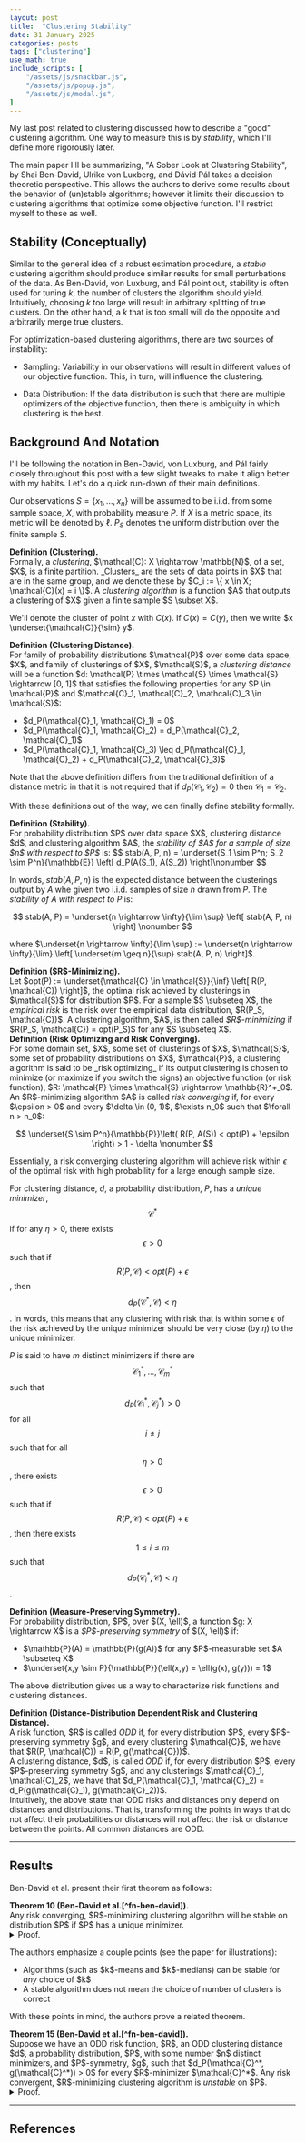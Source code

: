 ```yaml
---
layout: post
title:  "Clustering Stability"
date: 31 January 2025
categories: posts
tags: ["clustering"]
use_math: true
include_scripts: [
    "/assets/js/snackbar.js",
    "/assets/js/popup.js",
    "/assets/js/modal.js",
]
---
```


My last post related to clustering discussed how to describe a "good" clustering algorithm. One way to measure this is by _stability_, which I'll define more rigorously later. 

The main paper I'll be summarizing, "A Sober Look at Clustering Stability", by Shai Ben-David, Ulrike von Luxberg, and Dávid Pál takes a decision theoretic perspective. This allows the authors to derive some results about the behavior of (un)stable algorithms; however it limits their discussion to clustering algorithms that optimize some objective function. I'll restrict myself to these as well. 

## Stability (Conceptually)
Similar to the general idea of a robust estimation procedure, a _stable_ clustering algorithm should produce similar results for small perturbations of the data. As Ben-David, von Luxburg, and Pál point out, stability is often used for tuning $k$, the number of clusters the algorithm should yield. Intuitively, choosing $k$ too large will result in arbitrary splitting of true clusters. On the other hand, a $k$ that is too small will do the opposite and arbitrarily merge true clusters.

For optimization-based clustering algorithms, there are two sources of instability:

- Sampling: Variability in our observations will result in different values of our objective function. This, in turn, will influence the clustering. 

- Data Distribution: If the data distribution is such that there are multiple optimizers of the objective function, then there is ambiguity in which clustering is the best. 

## Background And Notation
I'll be following the notation in Ben-David, von Luxburg, and Pál fairly closely throughout this post with a few slight tweaks to make it align better with my habits. Let's do a quick run-down of their main definitions.

Our observations $S = \{x_1, \dots, x_n\}$ will be assumed to be i.i.d. from some sample space, $X$, with probability measure $P$. If $X$ is a metric space, its metric will be denoted by $\ell$. $P_S$ denotes the uniform distribution over the finite sample $S$.

<div id="clustering"></div>
<div class="definition">
  <body>
  <strong>Definition (Clustering).</strong>
  <br>
  Formally, a <i>clustering</i>, $\mathcal{C}: X \rightarrow \mathbb{N}$, of a set, $X$, is a finite partition. _Clusters_ are the sets of data points in $X$ that are in the same group, and we denote these by $C_i := \{ x \in X; \mathcal{C}(x) = i \}$. A <i>clustering algorithm</i> is a function $A$ that outputs a clustering of $X$ given a finite sample $S \subset X$.
  </body>
</div>

We'll denote the cluster of point $x$ with $C(x)$. If $C(x) = C(y)$, then we write $x \underset{\mathcal{C}}{\sim} y$. 


<div id="clustering-distance"></div>
<div class="definition">
  <body>
  <strong>Definition (Clustering Distance).</strong>
  <br>
  For family of probability distributions $\mathcal{P}$ over some data space, $X$, and family of clusterings of $X$, $\mathcal{S}$, a <i>clustering distance</i> will be a function $d: \mathcal{P} \times \mathcal{S} \times \mathcal{S} \rightarrow [0, 1]$ that satisfies the following properties for any $P \in \mathcal{P}$ and $\mathcal{C}_1, \mathcal{C}_2, \mathcal{C}_3 \in \mathcal{S}$:
  <ul>
    <li>$d_P(\mathcal{C}_1, \mathcal{C}_1) = 0$</li>
    <li>$d_P(\mathcal{C}_1, \mathcal{C}_2) = d_P(\mathcal{C}_2, \mathcal{C}_1)$</li>
    <li>$d_P(\mathcal{C}_1, \mathcal{C}_3) \leq d_P(\mathcal{C}_1, \mathcal{C}_2) + d_P(\mathcal{C}_2, \mathcal{C}_3)$</li>
  </ul>
  </body>
</div>

Note that the above definition differs from the traditional definition of a distance metric in that it is not required that if $d_P(\mathcal{C}_1, \mathcal{C}_2) = 0$ then $\mathcal{C}_1 = \mathcal{C}_2$.


With these definitions out of the way, we can finally define stability formally.

<div id="stability"></div>
<div class="definition">
  <body>
  <strong>Definition (Stability).</strong>
  <br>
  For probability distribution $P$ over data space $X$, clustering distance $d$, and clustering algorithm $A$, the <i>stability of $A$ for a sample of size $n$ with respect to $P$</i> is:
  $$
  stab(A, P, n) = \underset{S_1 \sim P^n; S_2 \sim P^n}{\mathbb{E}} \left[ d_P(A(S_1), A(S_2)) \right]\nonumber
  $$

  In words, $stab(A, P, n)$ is the expected distance between the clusterings output by $A$ whe given two i.i.d. samples of size $n$ drawn from $P$. The <i>stability of $A$ with respect to $P$</i> is:

  $$
  stab(A, P) = \underset{n \rightarrow \infty}{\lim \sup} \left[ stab(A, P, n) \right]
  \nonumber
  $$

  where $\underset{n \rightarrow \infty}{\lim \sup} := \underset{n \rightarrow \infty}{\lim} \left[ \underset{m \geq n}{\sup} stab(A, P, n) \right]$.
  </body>
</div>

<div id="r-minimizing"></div>
<div class="definition">
  <body>
  <strong>Definition ($R$-Minimizing).</strong>
  <br>
  Let $opt(P) := \underset{\mathcal{C} \in \mathcal{S}}{\inf} \left[ R(P, \mathcal{C}) \right]$, the optimal risk achieved by clusterings in $\mathcal{S}$ for distribution $P$. For a sample $S \subseteq X$, the <i>empirical risk</i> is the risk over the empirical data distribution, $R(P_S, \mathcal{C})$. A clustering algorithm, $A$, is then called <i>$R$-minimizing</i> if $R(P_S, \mathcal{C}) = opt(P_S)$ for any $S \subseteq X$.
  </body>
</div>


<div id="risk-optimizing-converging"></div>
<div class="definition">
  <body>
  <strong>Definition (Risk Optimizing and Risk Converging).</strong>
  <br>
  For some domain set, $X$, some set of clusterings of $X$, $\mathcal{S}$, some set of probability distributions on $X$, $\mathcal{P}$, a clustering algorithm is said to be _risk optimizing_ if its output clustering is chosen to minimize (or maximize if you switch the signs) an objective function (or risk function), $R: \mathcal{P} \times \mathcal{S} \rightarrow \mathbb{R}^+_0$. 
  <br>
  An $R$-minimizing algorithm $A$ is called <i>risk converging</i> if, for every $\epsilon > 0$ and every $\delta \in (0, 1)$, $\exists n_0$ such that $\forall n > n_0$:

  $$
  \underset{S \sim P^n}{\mathbb{P}}\left( R(P, A(S)) < opt(P) + \epsilon \right) > 1 - \delta
  \nonumber
  $$

  Essentially, a risk converging clustering algorithm will achieve risk within $\epsilon$ of the optimal risk with high probability for a large enough sample size.
  </body>
</div>

For clustering distance, $d$, a probability distribution, $P$, has a <i>unique minimizer</i>, $$\mathcal{C}^*$$ if for any $\eta > 0$, there exists $$\epsilon > 0$$ such that if $$R(P, \mathcal{C}) < opt(P) + \epsilon$$, then $$d_P(\mathcal{C}^*, \mathcal{C}) < \eta$$. In words, this means that any clustering with risk that is within some $\epsilon$ of the risk achieved by the unique minimizer should be very close (by $\eta$) to the unique minimizer. 

$P$ is said to have $m$ distinct minimizers if there are $$\mathcal{C}^*_1, \dots, \mathcal{C}^*_m$$ such that $$d_P(\mathcal{C}^*_i, \mathcal{C}^*_j) > 0$$ for all $$i \neq j$$ such that for all $$\eta > 0$$, there exists $$\epsilon > 0$$ such that if $$R(P, \mathcal{C}) < opt(P) + \epsilon$$, then there exists $$1 \leq i \leq m$$ such that $$d_P(\mathcal{C}^*_i, \mathcal{C}) < \eta$$. 


<div id="measure-preserving-symmetry"></div>
<div class="definition">
  <body>
  <strong>Definition (Measure-Preserving Symmetry).</strong>
  <br>
  For probability distribution, $P$, over $(X, \ell)$, a function $g: X \rightarrow X$ is a <i>$P$-preserving symmetry</i> of $(X, \ell)$ if:
  <ul>
    <li>$\mathbb{P}(A) = \mathbb{P}(g(A))$ for any $P$-measurable set $A \subseteq X$</li>
    <li>$\underset{x,y \sim P}{\mathbb{P}}(\ell(x,y) = \ell(g(x), g(y))) = 1$</li>
  </ul>
  </body>
</div>

The above distribution gives us a way to characterize risk functions and clustering distances.

<div id="odd"></div>
<div class="definition">
  <body>
  <strong>Definition (Distance-Distribution Dependent Risk and Clustering Distance).</strong>
  <br>
   A risk function, $R$ is called <i>ODD</i> if, for every distribution $P$, every $P$-preserving symmetry $g$, and every clustering $\mathcal{C}$, we have that $R(P, \mathcal{C}) = R(P, g(\mathcal{C}))$.
   <br>
   A clustering distance, $d$, is called <i>ODD</i> if, for every distribution $P$, every $P$-preserving symmetry $g$, and any clusterings $\mathcal{C}_1, \mathcal{C}_2$, we have that $d_P(\mathcal{C}_1, \mathcal{C}_2) = d_P(g(\mathcal{C}_1), g(\mathcal{C}_2))$. 
   <br>
  Intuitively, the above state that ODD risks and distances only depend on distances and distributions. That is, transforming the points in ways that do not affect their probabilities or distances will not affect the risk or distance between the points. All common distances are ODD. 
  </body>
</div>


----

## Results

Ben-David et al. present their first theorem as follows:

<div class="theorem">
  <strong>Theorem 10 (Ben-David et al.<span markdown="1">[^fn-ben-david]</span>).</strong>
  <br>
  Any risk converging, $R$-minimizing clustering algorithm will be stable on distribution $P$ if $P$ has a unique minimizer.

  <details>
  <summary>Proof.</summary>
  The basic idea is to show that, for any value $\xi > 0$, the stability of an algorithm $A$ satisfying the stated properties is less than $\xi$ for sufficiently large sample size $m$. This implies that $A$ is stable on $P$.
  <br>
  Define $A$ as a risk converging, $R$-minimizing algorithm, and fix some $\xi > 0$. Let $\mathcal{C}^*$ be the unique minimizer of $P$. First, set some $\delta \in (0, 1)$ and $\eta > 0$ such that $2(\eta + \delta) < \xi$.
  <br>
  Since $\mathcal{C}^*$ is the unique minimizer of $P$, we have that $\exists \epsilon > 0$ such that:

  $$
  R(P, \mathcal{C}) < opt(P) + \epsilon \implies d_P(\mathcal{C}^*, \mathcal{C}) < \eta
  \nonumber
  $$

  by the definition of a unique minimizer for a distribution. Furthermore, by the definition of risk convergence, $\exists m_0$ such that for all $m > m_0$ we have:

  $$ 
  \underset{S \sim P^m}{\mathbb{P}} \left( R(P, A(S)) \geq opt(P) + \epsilon \right) < \delta
  \nonumber
  $$

  Consider $m > m_0$ and $S \sim P^m$. If $R(P, A(S)) < opt(P) + \epsilon$, then $d_P(A(S), \mathcal{C}^*) < \eta$. Since the implication is only one way, the probability of the $R(P, A(S)) < opt(P) + \epsilon$ is less than or equal to the probability of $d_P(A(S), \mathcal{C}^*) < \eta$ (since there may be some cases where the latter holds without the former). Thus:

  $$
  \underset{S \sim P^m}{\mathbb{P}}\left( d_P(A(S), \mathcal{C}^*) \geq \eta \right) \leq \underset{S \sim P^m}{\mathbb{P}}\left( R(P, A(S)) \geq opt(P) + \epsilon\right) < \delta
  \nonumber
  $$

  The bound then follows:

  $$
  \begin{aligned}
  stab(A, P, m) &= \underset{S_1, S_2 \sim P^m}{\mathbb{E}} \left[ d_P(A(S_1), A(S_2)) \right] \\
  &\leq \underset{S_1, S_2 \sim P^m}{\mathbb{E}} \left[ d_P(A(S_1), \mathcal{C}^*) + d_P(\mathcal{C}^*, A(S_2)) \right] \hspace{15mm} \text{(triangle ineq.)}\\
  &= 2 \underset{S \sim P^m}{\mathbb{E}}\left[ d_P(A(S), \mathcal{C}^*) \right] \hspace{15mm} \text{i.i.d. samples} \\
  &\overset{(i)}{\leq} 2\left( \eta \cdot \underset{S \sim P^m}{\mathbb{P}}\left( d_P(A(S), \mathcal{C}^*) < \eta \right) + 1 \cdot \underset{S \sim P^m}{\mathbb{P}} \left( d_P(A(S), \mathcal{C}^*) \geq \eta \right) \right) \hspace{15mm} \text{defn. of expectation} \\ 
  &\leq 2\left( \eta + \underset{S \sim P^m}{\mathbb{P}} \left( R(P, A(S)) \geq opt(P) + \epsilon \right) \right) \\
  &\leq 2(\eta + \delta) \\
  &< \xi
  \end{aligned}
  \nonumber
  $$

  In $(i)$, I am not entirely sure of the choice of $1$. However, I think we can take $\xi$ to be arbitrarily small as $m \rightarrow \infty$?
  </details>
</div>


The authors emphasize a couple points (see the paper for illustrations):

<ul>
  <li> Algorithms (such as $k$-means and $k$-medians) can be stable for <i>any</i> choice of $k$ </li>
  <li> A stable algorithm does not mean the choice of number of clusters is correct </li>
</ul>

With these points in mind, the authors prove a related theorem.

<div class="theorem">
  <strong>Theorem 15 (Ben-David et al.<span markdown="1">[^fn-ben-david]</span>).</strong>
  <br>
  Suppose we have an ODD risk function, $R$, an ODD clustering distance $d$, a probability distribution, $P$, with some number $n$ distinct minimizers, and $P$-symmetry, $g$, such that $d_P(\mathcal{C}^*, g(\mathcal{C}^*)) > 0$ for every $R$-minimizer $\mathcal{C}^*$. Any risk convergent, $R$-minimizing clustering algorithm is <i>unstable</i> on $P$.

  <details>
  <summary>Proof.</summary>
  For the $R$-minimizers, denote the clustering they result in as $\{ \mathcal{C}_1^*, \dots, \mathcal{C}_n^*\}$. Furthermore, let $r := \underset{1 \leq i \leq n}{\min} \left( d_P(\mathcal{C}^*_i, g(\mathcal{C}^*_i)) \right)$. 
  <br>
  Choose $\epsilon > 0$ such that a clustering achieving risk within $\epsilon$ of the best possible risk implies the existence of some $R$-minimizer that is close to $\mathcal{C}$ (less than $r/4$ distance between them). That is, $R(P, \mathcal{C}) < opt(P) + \epsilon$ implies $\exists 1 \leq i \leq n$ such that $d_P(\mathcal{C}^*_i, \mathcal{C}) < r/4$. 
  <br> <br>
  Define $T = \{ S \in X^m \rvert R(P, A(S)) < opt(P) + \epsilon \}$, the set of samples from $X$ of size $m$ whose clustering using $A$ achieves risk within $\epsilon$ of $opt(P)$. $A$ is assumed to be risk convergent, so there exists $m_0$ such that for $m > m_0$, $P(T) > 0.9$ (by choosing $\delta = 0.1$).
  <br> <br>
  Now, for $1 \leq i \leq n$, define $T_i = \{ S \in T \rvert d_p(\mathcal{C}^*_i, A(S)) \leq r/4 \}$, the samples in $T$ whose clusterings with $A$ are within $r/4$ distance of the $i$-th $R$-minimizing clustering, $\mathcal{C}^*_i$. This step is just defining subsets of $T$ that we know exist since $P$ has $n$ distinct minimizers (which implies this $\epsilon$ exists).
  <br> <br>
  Since $P(T) > 0.9$ for sufficiently large $m$, there must be some $i_0$ such that $P(T_{i_0}) \geq 0.9/n$ (<i>why?</i>). Since $g$ is a $P$-preserving symmetry and $R$ is assumed to be ODD, we know that for any $S \in T$, $g(S) \in T$ (by definition of ODD). The fact that $g$ is a $P$-preserving symmetry also implies that $P(g[T_{i_0}]) \geq 0.9/n$ since $P(T_{i_0}) \geq 0.9/n$.
  <br> <br>
  By the definition of $r$, we have that $d_P(\mathcal{C}^*_{i_0}, g(\mathcal{C}^*_{i_0})) \geq r$, and by the construction of $T_{i_0}$, we also have that for all $S \in T_{i_0}$, $d_P(\mathcal{C}^*_{i_0}, A(S)) \leq r/4$. Recall that $d$ is ODD as well, so for all $S \in T_{i_0}$, $d_P(g(\mathcal{C}^*_{i_0}), A(g(S))) \leq r/4$. 
  <br> <br>
  By our definition of clustering distances, $d$ must satisfy the triangle inequality. Thus, for any $S \in T_{i_0}$ and $S' \in g[T_{i_0}]$:

  $$
  d_P(A(S), A(S')) \leq d_P(\mathcal{C}^*_i, A(S)) + d_P(\mathcal{C}^*_i, A(S')) \leq \frac{r}{2}
  \nonumber
  $$

  All of the above leads to the following. For any $m \geq m_0$:

  $$
  \begin{aligned}
  stab(A, P, m) &= \underset{S, S' \sim P^m}{\mathbb{E}} \left[ d_P(A(S), A(S')) \right] \\
  &\geq \frac{r}{2} \underset{S, S' \sim P^m}{\mathbb{P}} \left( d_P(A(S), A(S')) \geq \frac{r}{2} \right) \hspace{15mm} \text{ ignore other case (which must be non-negative)} \\
  &\geq \frac{r}{2}\underset{S, S' \sim P^m}{\mathbb{P}} \left( A \in T_{i_0} \cap S' \in g[T_{i_0}] \right) \\
  &= \frac{r}{2} \underset{S \sim P^m}{\mathbb{P}} \left( S \in T_{i_0} \right) \underset{S' \sim P^m}{\mathbb{P}}\left( S' \in g[T_{i_0}] \right) \hspace{15mm} S, S' \text{ independent } \\
  &\geq \frac{r0.9^2}{2 n^2}
  \end{aligned} 
  \nonumber
  $$

  The stability is therefore always positive (regardless of $m$), which implies that $stab(A,P)$ is as well (since $r > 0$). Thus, $A$ is unstable on $P$.
  </details>
</div>


---

## References
[^fn-ben-david]: Ben-David, S., Von Luxburg, U., & Pál, D. (2006). A Sober Look at Clustering Stability. In G. Lugosi & H. U. Simon (Eds.), Learning Theory (Vol. 4005, pp. 5–19). Springer Berlin Heidelberg. https://doi.org/10.1007/11776420_4


